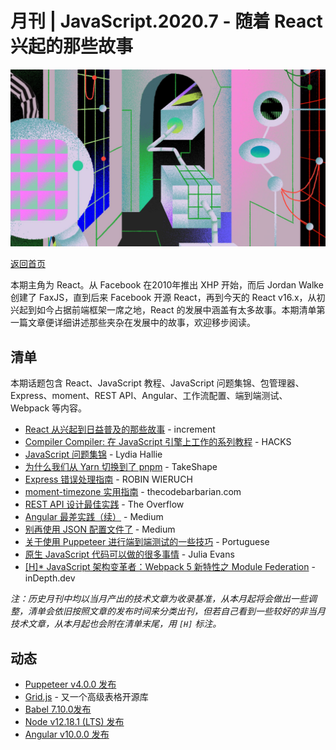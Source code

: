 # 月刊 | JavaScript.2020.7 - 随着 React 兴起的那些故事

![Teaser](./img/07.jpeg "Teaser")

[返回首页](https://github.com/hijiangtao/javascript-articles-monthly)

本期主角为 React。从 Facebook 在2010年推出 XHP 开始，而后 Jordan Walke 创建了 FaxJS，直到后来 Facebook 开源 React，再到今天的 React v16.x，从初兴起到如今占据前端框架一席之地，React 的发展中涵盖有太多故事。本期清单第一篇文章便详细讲述那些夹杂在发展中的故事，欢迎移步阅读。

## 清单

本期话题包含 React、JavaScript 教程、JavaScript 问题集锦、包管理器、Express、moment、REST API、Angular、工作流配置、端到端测试、Webpack 等内容。

* [React 从兴起到日益普及的那些故事](https://increment.com/frontend/the-rise-of-react/) - increment
* [Compiler Compiler: 在 JavaScript 引擎上工作的系列教程](https://hacks.mozilla.org/2020/06/compiler-compiler-working-on-a-javascript-engine/) - HACKS
* [JavaScript 问题集锦](https://github.com/lydiahallie/javascript-questions#readme) - Lydia Hallie
* [为什么我们从 Yarn 切换到了 pnpm](https://www.takeshape.io/articles/why-we-switched-from-yarn-to-pnpm/) - TakeShape
* [Express 错误处理指南](https://www.robinwieruch.de/node-express-error-handling) - ROBIN WIERUCH
* [moment-timezone 实用指南](http://thecodebarbarian.com/a-practical-guide-to-moment-timezone.html) - thecodebarbarian.com
* [REST API 设计最佳实践](https://stackoverflow.blog/2020/03/02/best-practices-for-rest-api-design/) - The Overflow
* [Angular 最差实践（续）](https://medium.com/angular-in-depth/angular-bad-practices-revisited-4f607fcb75da) - Medium
* [别再使用 JSON 配置文件了](https://medium.com/trabe/stop-using-json-config-files-ab9bc55d82fa) - Medium
* [关于使用 Puppeteer 进行端到端测试的一些技巧](https://goodguydaniel.com/blog/tips-end-to-end-testing-puppeteer/) - Portuguese
* [原生 JavaScript 代码可以做的很多事情](https://jvns.ca/blog/2020/06/19/a-little-bit-of-plain-javascript-can-do-a-lot/) - Julia Evans
* [[H]* JavaScript 架构变革者：Webpack 5 新特性之 Module Federation](https://indepth.dev/webpack-5-module-federation-a-game-changer-in-javascript-architecture/) - inDepth.dev

*注：历史月刊中均以当月产出的技术文章为收录基准，从本月起将会做出一些调整，清单会依旧按照文章的发布时间来分类出刊，但若自己看到一些较好的非当月技术文章，从本月起也会附在清单末尾，用 `[H]` 标注。*

## 动态

* [Puppeteer v4.0.0 发布](https://github.com/puppeteer/puppeteer/releases/tag/v4.0.0)
* [Grid.js](https://gridjs.io/docs/examples/hello-world/) - 又一个高级表格开源库
* [Babel 7.10.0发布](https://babeljs.io/blog/2020/05/25/7.10.0)
* [Node v12.18.1 (LTS) 发布](https://nodejs.org/en/blog/release/v12.18.1/)
* [Angular v10.0.0 发布](https://blog.angular.io/version-10-of-angular-now-available-78960babd41)
